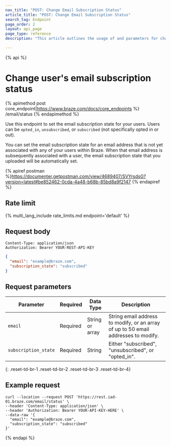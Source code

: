 ```yaml
---
nav_title: "POST: Change Email Subscription Status"
article_title: "POST: Change Email Subscription Status"
search_tag: Endpoint
page_order: 2
layout: api_page
page_type: reference
description: "This article outlines the usage of and parameters for changing a User's Subscription Status with the Post Email Subscription Status Braze endpoint."

---
```

{% api %}
# Change user's email subscription status
{% apimethod post core_endpoint|https://www.braze.com/docs/core_endpoints %} 
/email/status
{% endapimethod %}

Use this endpoint to set the email subscription state for your users. Users can be `opted_in`, `unsubscribed`, or `subscribed` (not specifically opted in or out).

You can set the email subscription state for an email address that is not yet associated with any of your users within Braze. When that email address is subsequently associated with a user, the email subscription state that you uploaded will be automatically set.

{% apiref postman %}https://documenter.getpostman.com/view/4689407/SVYrsdsG?version=latest#be852462-0cda-4a48-b68b-85bd8a9f2147 {% endapiref %}

## Rate limit

{% multi_lang_include rate_limits.md endpoint='default' %}

## Request body

```
Content-Type: application/json
Authorization: Bearer YOUR-REST-API-KEY
```

```json
{
  "email": "example@braze.com",
  "subscription_state": "subscribed"
}
```

## Request parameters

| Parameter | Required | Data Type | Description |
| --------- | ---------| --------- | ----------- |
| `email` | Required | String or array | String email address to modify, or an array of up to 50 email addresses to modify. |
| `subscription_state` | Required | String | Either "subscribed", "unsubscribed", or "opted_in". |
{: .reset-td-br-1 .reset-td-br-2 .reset-td-br-3  .reset-td-br-4}

## Example request
```
curl --location --request POST 'https://rest.iad-01.braze.com/email/status' \
--header 'Content-Type: application/json' \
--header 'Authorization: Bearer YOUR-API-KEY-HERE' \
--data-raw '{
  "email": "example@braze.com",
  "subscription_state": "subscribed"
}'
```


{% endapi %}
